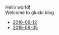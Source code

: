 Hello world!  
Welcome to glukki blog  
  
* [2016-06-12](?p=2016-06-12)
* [2016-06-05](?p=2016-06-05)
